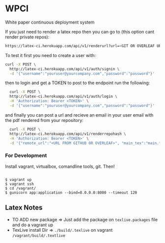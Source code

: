 # WPCI
White paper continuous deployment system

If you just need to render a latex repo then you can go to (this option cant render private repos):
```bash
https://latex-ci.herokuapp.com/api/v1/renderurl?url=<GIT OR OVERLEAF URL FOR THE REPO>&maintex=<MAIN TEX FILE>
```
To test it first you need to create a user with:
```bash
curl -X POST \
  http://latex-ci.herokuapp.com/api/v1/auth/signin \
  -d '{"username":"youruser@yourcompany.com","password":"password"}'
  ```
then to login and get a TOKEN to post to the endpoint run the following:
```bash
  curl -X POST \
  http://latex-ci.herokuapp.com/api/v1/auth/login \
  -H 'Authorization: Bearer <TOKEN>' \
  -d '{"username":"youruser@yourcompany.com","password":"password"}'
```
and finally you can post a url and recieve an email in your user email with the pdf rendered from your repository:
```bash
  curl -X POST \
  http://latex-ci.herokuapp.com/api/v1/renderrepohash \
  -H 'Authorization: Bearer <TOKEN>' \
  -d '{"remote_url":"<URL FROM GITHUB OR OVERLEAF>", "main_tex":"main.tex"}'
```

### For Development

Install vagrant, virtualbox, comandline tools, git. Then!

```

$ vagrant up
$ vagrant ssh
$ cd /vagrant/
$ gunicorn app:application --bind=0.0.0.0:8000 --timeout 120
```

## Latex Notes

- TO ADD new package => Just add the package on `texlive.packages` file and do a vagrant up
- TexLive install Dir => `./build/.texlive` on vagrant `/vagrant/build/.textlive`

